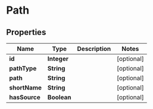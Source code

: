 
# Path

## Properties
Name | Type | Description | Notes
------------ | ------------- | ------------- | -------------
**id** | **Integer** |  |  [optional]
**pathType** | **String** |  |  [optional]
**path** | **String** |  |  [optional]
**shortName** | **String** |  |  [optional]
**hasSource** | **Boolean** |  |  [optional]



